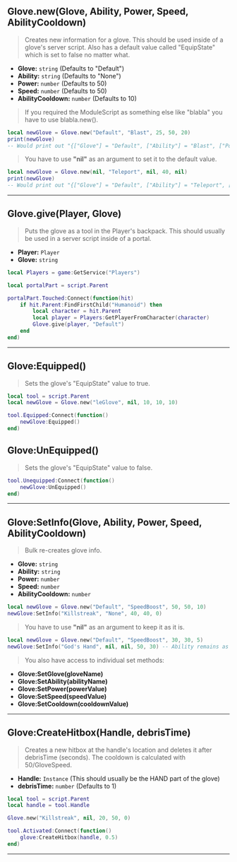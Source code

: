 ## Glove.new(Glove, Ability, Power, Speed, AbilityCooldown)
> Creates new information for a glove. This should be used inside of a glove's server script.
> Also has a default value called "EquipState" which is set to false no matter what.

- **Glove:** `string` (Defaults to "Default")
- **Ability:** `string` (Defaults to "None")
- **Power:** `number` (Defaults to 50)
- **Speed:** `number` (Defaults to 50)
- **AbilityCooldown:** `number` (Defaults to 10)

> If you required the ModuleScript as something else like "blabla" you have to use blabla.new().

```lua
local newGlove = Glove.new("Default", "Blast", 25, 50, 20)
print(newGlove)
-- Would print out "{["Glove"] = "Default", ["Ability"] = "Blast", ["Power"] = 25, ["Speed"] = 50, ["AbilityCooldown"] = 20}"
```

> You have to use **"nil"** as an argument to set it to the default value.

```lua
local newGlove = Glove.new(nil, "Teleport", nil, 40, nil)
print(newGlove)
-- Would print out "{["Glove"] = "Default", ["Ability"] = "Teleport", ["Power"] = 50, ["Speed"] = 40, ["AbilityCooldown"] = 10}"
```

---

## Glove.give(Player, Glove)
> Puts the glove as a tool in the Player's backpack. This should usually be used in a server script inside of a portal.

- **Player:** `Player`
- **Glove:** `string`

```lua
local Players = game:GetService("Players")

local portalPart = script.Parent

portalPart.Touched:Connect(function(hit)
    if hit.Parent:FindFirstChild("Humanoid") then
        local character = hit.Parent
        local player = Players:GetPlayerFromCharacter(character)
        Glove.give(player, "Default")
    end
end)
```

---

## Glove:Equipped()
> Sets the glove's "EquipState" value to true.

```lua
local tool = script.Parent
local newGlove = Glove.new("leGlove", nil, 10, 10, 10)

tool.Equipped:Connect(function()
    newGlove:Equipped()
end)
```

## Glove:UnEquipped()
> Sets the glove's "EquipState" value to false.

```lua
tool.Unequipped:Connect(function()
    newGlove:UnEquipped()
end)
```

---

## Glove:SetInfo(Glove, Ability, Power, Speed, AbilityCooldown)
> Bulk re-creates glove info.

- **Glove:** `string`
- **Ability:** `string`
- **Power:** `number`
- **Speed:** `number`
- **AbilityCooldown:** `number`

```lua
local newGlove = Glove.new("Default", "SpeedBoost", 50, 50, 10)
newGlove:SetInfo("Killstreak", "None", 40, 40, 0)
```

> You have to use **"nil"** as an argument to keep it as it is.

```lua
local newGlove = Glove.new("Default", "SpeedBoost", 30, 30, 5)
newGlove:SetInfo("God's Hand", nil, nil, 50, 30) -- Ability remains as "SpeedBoost" and power remains as 30.
```

> You also have access to individual set methods:

- **Glove:SetGlove(gloveName)**
- **Glove:SetAbility(abilityName)**
- **Glove:SetPower(powerValue)**
- **Glove:SetSpeed(speedValue)**
- **Glove:SetCooldown(cooldownValue)**

---

## Glove:CreateHitbox(Handle, debrisTime)
> Creates a new hitbox at the handle's location and deletes it after debrisTime (seconds). The cooldown is calculated with 50/GloveSpeed.

- **Handle:** `Instance` (This should usually be the HAND part of the glove)
- **debrisTime:** `number` (Defaults to 1)

```lua
local tool = script.Parent
local handle = tool.Handle

Glove.new("Killstreak", nil, 20, 50, 0)

tool.Activated:Connect(function()
    glove:CreateHitbox(handle, 0.5)
end)
```

---
